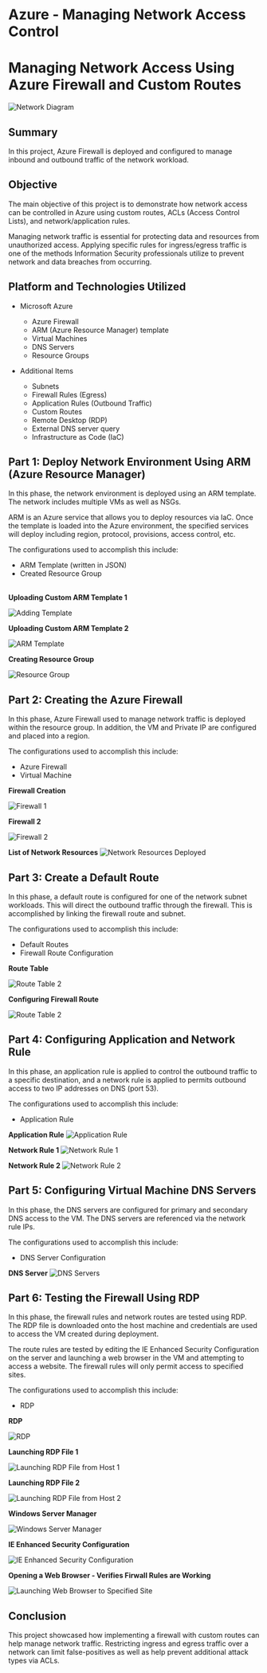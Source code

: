 # Azure - Managing Network Access Control

# Managing Network Access Using Azure Firewall and Custom Routes
![Network Diagram](https://i.imgur.com/qFwsRK0.png)

## Summary

In this project, Azure Firewall is deployed and configured to manage inbound and outbound traffic of the network workload.  

## Objective
The main objective of this project is to demonstrate how network access can be controlled in Azure using custom routes, ACLs (Access Control Lists), and network/application rules. 

Managing network traffic is essential for protecting data and resources from unauthorized access. Applying specific rules for ingress/egress traffic is one of the methods Information Security professionals utilize to prevent network and data breaches from occurring.   

## Platform and Technologies Utilized

- Microsoft Azure
  - Azure Firewall
  - ARM (Azure Resource Manager) template
  - Virtual Machines
  - DNS Servers
  - Resource Groups
  
- Additional Items
  - Subnets 
  - Firewall Rules (Egress)
  - Application Rules (Outbound Traffic)
  - Custom Routes 
  - Remote Desktop (RDP)
  - External DNS server query
  - Infrastructure as Code (IaC)

## Part 1: Deploy Network Environment Using ARM (Azure Resource Manager)

In this phase, the network environment is deployed using an ARM template. The network includes multiple VMs as well as NSGs. 

ARM is an Azure service that allows you to deploy resources via IaC. Once the template is loaded into the Azure environment, the specified services will deploy including region, protocol, provisions, access control, etc. 

The configurations used to accomplish this include: 

-	ARM Template (written in JSON)
-	Created Resource Group
<br/>
<b>Uploading Custom ARM Template 1</b>

![Adding Template](https://i.imgur.com/QSaBYBB.png)

<b>Uploading Custom ARM Template 2</b>

![ARM Template](https://i.imgur.com/2Kktm4N.png)

<b>Creating Resource Group</b>

![Resource Group](https://i.imgur.com/CqGrf5y.png)

## Part 2: Creating the Azure Firewall

In this phase, Azure Firewall used to manage network traffic is deployed within the resource group. In addition, the VM and Private IP are configured and placed into a region.

The configurations used to accomplish this include: 

-	Azure Firewall
-	Virtual Machine

<b>Firewall Creation</b>

![Firewall 1](https://i.imgur.com/T8p9iEs.png)

<b>Firewall 2</b>

![Firewall 2](https://i.imgur.com/5Dx67yQ.png)

<b>List of Network Resources</b>
![Network Resources Deployed](https://i.imgur.com/HRc4hEg.png)

## Part 3: Create a Default Route

In this phase, a default route is configured for one of the network subnet workloads. This will direct the outbound traffic through the firewall. This is accomplished by linking the firewall route and subnet. 

The configurations used to accomplish this include: 

-	Default Routes
-	Firewall Route Configuration

<b>Route Table</b>

![Route Table 2]( https://i.imgur.com/pbo3IZS.png)

<b>Configuring Firewall Route</b>

![Route Table 2]( https://i.imgur.com/RNDNKVq.png)

## Part 4: Configuring Application and Network Rule

In this phase, an application rule is applied to control the outbound traffic to a specific destination, and a network rule is applied to permits outbound access to two IP addresses on DNS (port 53).

The configurations used to accomplish this include: 

-	Application Rule

<b>Application Rule</b>
![Application Rule](https://i.imgur.com/yZWk0IK.png)

<b>Network Rule 1</b>
![Network Rule 1](https://i.imgur.com/YyveoW4.png)

<b>Network Rule 2</b>
![Network Rule 2](https://i.imgur.com/f5iz1fP.png)


## Part 5: Configuring Virtual Machine DNS Servers

In this phase, the DNS servers are configured for primary and secondary DNS access to the VM. The DNS servers are referenced via the network rule IPs.

The configurations used to accomplish this include: 

-	DNS Server Configuration

<b>DNS Server</b>
![DNS Servers]( https://i.imgur.com/OLhNxvF.png)


## Part 6: Testing the Firewall Using RDP

In this phase, the firewall rules and network routes are tested using RDP. The RDP file is downloaded onto the host machine and credentials are used to access the VM created during deployment. 

The route rules are tested by editing the IE Enhanced Security Configuration on the server and launching a web browser in the VM and attempting to access a website. The firewall rules will only permit access to specified sites.

The configurations used to accomplish this include: 

-	RDP

<b>RDP</b>

![RDP]( https://i.imgur.com/wJN5vfj.png)

<b>Launching RDP File 1</b>

![Launching RDP File from Host 1]( https://i.imgur.com/HxPfvxm.png)

<b>Launching RDP File 2</b>

![Launching RDP File from Host 2]( https://i.imgur.com/6Wy7ETs.png)

<b>Windows Server Manager</b>

![Windows Server Manager]( https://i.imgur.com/0l2in0j.png)

<b>IE Enhanced Security Configuration</b>

![IE Enhanced Security Configuration]( https://i.imgur.com/vrsqL01.png)

<b>Opening a Web Browser - Verifies Firwall Rules are Working</b>

![Launching Web Browser to Specified Site](https://i.imgur.com/xsMIV07.png)


## Conclusion

This project showcased how implementing a firewall with custom routes can help manage network traffic. Restricting ingress and egress traffic over a network can limit false-positives as well as help prevent additional attack types via ACLs.  
